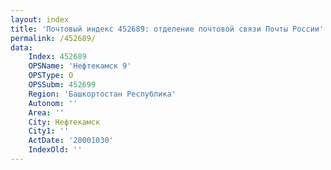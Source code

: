 ```yaml
---
layout: index
title: 'Почтовый индекс 452689: отделение почтовой связи Почты России'
permalink: /452689/
data:
    Index: 452689
    OPSName: 'Нефтекамск 9'
    OPSType: О
    OPSSubm: 452699
    Region: 'Башкортостан Республика'
    Autonom: ''
    Area: ''
    City: Нефтекамск
    City1: ''
    ActDate: '20001030'
    IndexOld: ''
---
```

